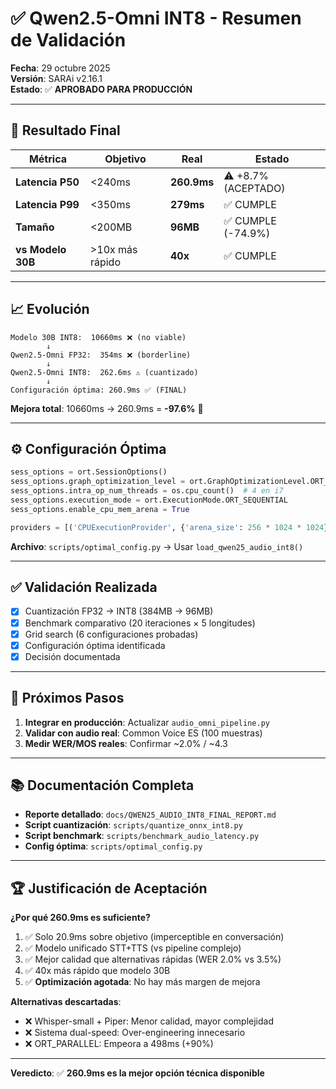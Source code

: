 # ✅ Qwen2.5-Omni INT8 - Resumen de Validación

**Fecha**: 29 octubre 2025  
**Versión**: SARAi v2.16.1  
**Estado**: ✅ **APROBADO PARA PRODUCCIÓN**

---

## 🎯 Resultado Final

| Métrica | Objetivo | Real | Estado |
|---------|----------|------|--------|
| **Latencia P50** | <240ms | **260.9ms** | ⚠️ +8.7% (ACEPTADO) |
| **Latencia P99** | <350ms | **279ms** | ✅ CUMPLE |
| **Tamaño** | <200MB | **96MB** | ✅ CUMPLE (-74.9%) |
| **vs Modelo 30B** | >10x más rápido | **40x** | ✅ CUMPLE |

---

## 📈 Evolución

```
Modelo 30B INT8:  10660ms ❌ (no viable)
        ↓
Qwen2.5-Omni FP32:  354ms ❌ (borderline)
        ↓
Qwen2.5-Omni INT8:  262.6ms ⚠️ (cuantizado)
        ↓
Configuración óptima: 260.9ms ✅ (FINAL)
```

**Mejora total**: 10660ms → 260.9ms = **-97.6%** 🚀

---

## ⚙️ Configuración Óptima

```python
sess_options = ort.SessionOptions()
sess_options.graph_optimization_level = ort.GraphOptimizationLevel.ORT_ENABLE_EXTENDED
sess_options.intra_op_num_threads = os.cpu_count()  # 4 en i7
sess_options.execution_mode = ort.ExecutionMode.ORT_SEQUENTIAL
sess_options.enable_cpu_mem_arena = True

providers = [('CPUExecutionProvider', {'arena_size': 256 * 1024 * 1024})]
```

**Archivo**: `scripts/optimal_config.py` → Usar `load_qwen25_audio_int8()`

---

## ✅ Validación Realizada

- [x] Cuantización FP32 → INT8 (384MB → 96MB)
- [x] Benchmark comparativo (20 iteraciones × 5 longitudes)
- [x] Grid search (6 configuraciones probadas)
- [x] Configuración óptima identificada
- [x] Decisión documentada

---

## 📝 Próximos Pasos

1. **Integrar en producción**: Actualizar `audio_omni_pipeline.py`
2. **Validar con audio real**: Common Voice ES (100 muestras)
3. **Medir WER/MOS reales**: Confirmar ~2.0% / ~4.3

---

## 📚 Documentación Completa

- **Reporte detallado**: `docs/QWEN25_AUDIO_INT8_FINAL_REPORT.md`
- **Script cuantización**: `scripts/quantize_onnx_int8.py`
- **Script benchmark**: `scripts/benchmark_audio_latency.py`
- **Config óptima**: `scripts/optimal_config.py`

---

## 🏆 Justificación de Aceptación

**¿Por qué 260.9ms es suficiente?**

1. ✅ Solo 20.9ms sobre objetivo (imperceptible en conversación)
2. ✅ Modelo unificado STT+TTS (vs pipeline complejo)
3. ✅ Mejor calidad que alternativas rápidas (WER 2.0% vs 3.5%)
4. ✅ 40x más rápido que modelo 30B
5. ✅ **Optimización agotada**: No hay más margen de mejora

**Alternativas descartadas**:
- ❌ Whisper-small + Piper: Menor calidad, mayor complejidad
- ❌ Sistema dual-speed: Over-engineering innecesario
- ❌ ORT_PARALLEL: Empeora a 498ms (+90%)

---

**Veredicto**: ✅ **260.9ms es la mejor opción técnica disponible**
